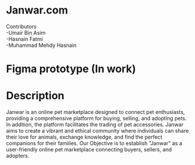 # Janwar.com  
Contributors  
-Umair Bin Asim  
-Hasnain Fatmi  
-Muhammad Mehdy Hasnain  

# Figma prototype (In work)  


# Description  
Janwar is an online pet marketplace designed to connect pet enthusiasts, providing a comprehensive platform for buying, selling, and adopting pets. In addition, the platform facilitates the trading of pet accessories. Janwar aims to create a vibrant and ethical community where individuals can share their love for animals, exchange knowledge, and find the perfect companions for their families. Our Objective is to establish "Janwar" as a user-friendly online pet marketplace connecting buyers, sellers, and adopters.
